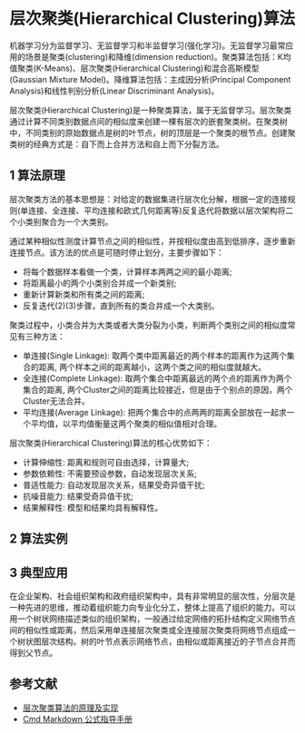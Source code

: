 # 层次聚类(Hierarchical Clustering)算法

机器学习分为监督学习、无监督学习和半监督学习(强化学习)。无监督学习最常应用的场景是聚类(clustering)和降维(dimension reduction)。聚类算法包括：K均值聚类(K-Means)、层次聚类(Hierarchical Clustering)和混合高斯模型(Gaussian Mixture Model)。降维算法包括：主成因分析(Principal Component Analysis)和线性判别分析(Linear Discriminant Analysis)。



层次聚类(Hierarchical Clustering)是一种聚类算法，属于无监督学习。层次聚类通过计算不同类别数据点间的相似度来创建一棵有层次的嵌套聚类树。在聚类树中，不同类别的原始数据点是树的叶节点，树的顶层是一个聚类的根节点。创建聚类树的经典方式是：自下而上合并方法和自上而下分裂方法。

## 1 算法原理

层次聚类方法的基本思想是：对给定的数据集进行层次化分解，根据一定的连接规则(单连接、全连接、平均连接和欧式几何距离等)反复迭代将数据以层次架构将二个小类别聚合为一个大类别。

通过某种相似性测度计算节点之间的相似性，并按相似度由高到低排序，逐步重新连接节点。该方法的优点是可随时停止划分，主要步骤如下：

- 将每个数据样本看做一个类，计算样本两两之间的最小距离;
- 将距离最小的两个小类别合并成一个新类别;
- 重新计算新类和所有类之间的距离;
- 反复迭代(2)(3)步骤，直到所有的类合并成一个大类别。

聚类过程中，小类合并为大类或者大类分裂为小类，判断两个类别之间的相似度常见有三种方法：

- 单连接(Single Linkage): 取两个类中距离最近的两个样本的距离作为这两个集合的距离, 两个样本之间的距离越小，这两个类之间的相似度就越大。
- 全连接(Complete Linkage): 取两个集合中距离最远的两个点的距离作为两个集合的距离, 两个Cluster之间的距离比较接近，但是由于个别点的原因，两个Cluster无法合并。
- 平均连接(Average Linkage): 把两个集合中的点两两的距离全部放在一起求一个平均值，以平均值衡量这两个聚类的相似值相对合理。

层次聚类(Hierarchical Clustering)算法的核心优势如下：

- 计算伸缩性: 距离和规则可自由选择，计算量大;
- 参数依赖性: 不需要预设参数，自动发现层次关系;
- 普适性能力: 自动发现层次关系，结果受奇异值干扰;
- 抗噪音能力: 结果受奇异值干扰;
- 结果解释性: 模型和结果均具有解释性。

## 2 算法实例

## 3 典型应用

在企业架构、社会组织架构和政府组织架构中，具有非常明显的层次性，分层次是一种先进的思维，推动着组织能力向专业化分工，整体上提高了组织的能力。可以用一个树状网络描述类似的组织架构，一般通过给定网络的拓扑结构定义网络节点间的相似性或距离，然后采用单连接层次聚类或全连接层次聚类将网络节点组成一个树状图层次结构。树的叶节点表示网络节点，由相似或距离接近的子节点合并而得到父节点。

## 参考文献

- [层次聚类算法的原理及实现](http://bluewhale.cc/2016-04-19/hierarchical-clustering.html)
- [Cmd Markdown 公式指导手册](https://www.zybuluo.com/codeep/note/163962)